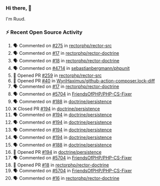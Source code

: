 ### Hi there, 👋

I'm Ruud.
 
### :zap: Recent Open Source Activity

<!--START_SECTION:activity-->
1. 🗣 Commented on [#275](https://github.com/rectorphp/rector-src/issues/275) in [rectorphp/rector-src](https://github.com/rectorphp/rector-src)
2. 🗣 Commented on [#17](https://github.com/rectorphp/rector-doctrine/issues/17) in [rectorphp/rector-doctrine](https://github.com/rectorphp/rector-doctrine)
3. 🗣 Commented on [#18](https://github.com/rectorphp/rector-doctrine/issues/18) in [rectorphp/rector-doctrine](https://github.com/rectorphp/rector-doctrine)
4. 🗣 Commented on [#4714](https://github.com/sebastianbergmann/phpunit/issues/4714) in [sebastianbergmann/phpunit](https://github.com/sebastianbergmann/phpunit)
5. 💪 Opened PR [#259](https://github.com/rectorphp/rector-src/pull/259) in [rectorphp/rector-src](https://github.com/rectorphp/rector-src)
6. 💪 Opened PR [#40](https://github.com/WyriHaximus/github-action-composer.lock-diff/pull/40) in [WyriHaximus/github-action-composer.lock-diff](https://github.com/WyriHaximus/github-action-composer.lock-diff)
7. 🗣 Commented on [#17](https://github.com/rectorphp/rector-doctrine/issues/17) in [rectorphp/rector-doctrine](https://github.com/rectorphp/rector-doctrine)
8. 🗣 Commented on [#5704](https://github.com/FriendsOfPHP/PHP-CS-Fixer/issues/5704) in [FriendsOfPHP/PHP-CS-Fixer](https://github.com/FriendsOfPHP/PHP-CS-Fixer)
9. 🗣 Commented on [#188](https://github.com/doctrine/persistence/issues/188) in [doctrine/persistence](https://github.com/doctrine/persistence)
10. ❌ Closed PR [#194](https://github.com/doctrine/persistence/pull/194) in [doctrine/persistence](https://github.com/doctrine/persistence)
11. 🗣 Commented on [#194](https://github.com/doctrine/persistence/issues/194) in [doctrine/persistence](https://github.com/doctrine/persistence)
12. 🗣 Commented on [#194](https://github.com/doctrine/persistence/issues/194) in [doctrine/persistence](https://github.com/doctrine/persistence)
13. 🗣 Commented on [#194](https://github.com/doctrine/persistence/issues/194) in [doctrine/persistence](https://github.com/doctrine/persistence)
14. 🗣 Commented on [#194](https://github.com/doctrine/persistence/issues/194) in [doctrine/persistence](https://github.com/doctrine/persistence)
15. 🗣 Commented on [#188](https://github.com/doctrine/persistence/issues/188) in [doctrine/persistence](https://github.com/doctrine/persistence)
16. 💪 Opened PR [#194](https://github.com/doctrine/persistence/pull/194) in [doctrine/persistence](https://github.com/doctrine/persistence)
17. 🗣 Commented on [#5704](https://github.com/FriendsOfPHP/PHP-CS-Fixer/issues/5704) in [FriendsOfPHP/PHP-CS-Fixer](https://github.com/FriendsOfPHP/PHP-CS-Fixer)
18. 💪 Opened PR [#18](https://github.com/rectorphp/rector-doctrine/pull/18) in [rectorphp/rector-doctrine](https://github.com/rectorphp/rector-doctrine)
19. 🗣 Commented on [#5704](https://github.com/FriendsOfPHP/PHP-CS-Fixer/issues/5704) in [FriendsOfPHP/PHP-CS-Fixer](https://github.com/FriendsOfPHP/PHP-CS-Fixer)
20. 🗣 Commented on [#16](https://github.com/rectorphp/rector-doctrine/issues/16) in [rectorphp/rector-doctrine](https://github.com/rectorphp/rector-doctrine)
<!--END_SECTION:activity-->
